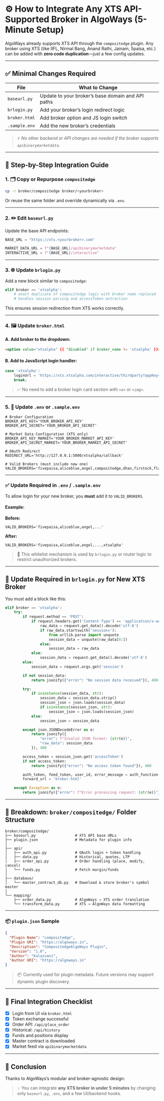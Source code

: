# ⚙️ How to Integrate Any XTS API-Supported Broker in AlgoWays (5-Minute Setup)

AlgoWays already supports XTS API through the `compositedge` plugin. Any broker using XTS (like IIFL, Nirmal Bang, Anand Rathi, Jainam, 5paisa, etc.) can be added with **zero code duplication**—just a few config updates.

---

## ✅ Minimal Changes Required

| File            | What to Change                                      |
|-----------------|-----------------------------------------------------|
| `baseurl.py`    | Update to your broker’s base domain and API paths   |
| `brlogin.py`    | Add your broker’s login redirect logic              |
| `broker.html`   | Add broker option and JS login switch               |
| `.sample.env`   | Add the new broker’s credentials                    |

> ⚡️ *No other backend or API changes are needed if the broker supports `apibinarymarketdata`.*

---

## 🧩 Step-by-Step Integration Guide

### 1. 🗂 Copy or Repurpose `compositedge`

```bash
cp -r broker/compositedge broker/<yourbroker>
```

Or reuse the same folder and override dynamically via `.env`.

---

### 2. ✏️ Edit `baseurl.py`

Update the base API endpoints:

```python
BASE_URL = "https://xts.<yourbroker>.com"

MARKET_DATA_URL = f"{BASE_URL}/apibinarymarketdata"
INTERACTIVE_URL = f"{BASE_URL}/interactive"
```

---

### 3. 🌐 Update `brlogin.py`

Add a new block similar to `compositedge`:

```python
elif broker == 'xtsalpha':
    # exact duplicate of compositedge logic with broker name replaced
    # handles session parsing and accessToken extraction
```

This ensures session redirection from XTS works correctly.

---

### 4. 🖼️ Update `broker.html`

#### A. Add broker to the dropdown:

```html
<option value="xtsalpha" {{ 'disabled' if broker_name != 'xtsalpha' }}>XTS Alpha {{ '(Disabled)' if broker_name != 'xtsalpha' }}</option>
```

#### B. Add to JavaScript login handler:

```javascript
case 'xtsalpha':
    loginUrl = 'https://xts.xtsalpha.com/interactive/thirdparty?appKey={{broker_api_key}}&returnURL={{ redirect_url }}';
    break;
```

> ✅ No need to add a broker login card section with `<a>` or `<img>`.

---

### 5. 🔐 Update `.env` or `.sample.env`

```env
# Broker Configuration
BROKER_API_KEY='YOUR_BROKER_API_KEY'
BROKER_API_SECRET='YOUR_BROKER_API_SECRET'

# Market Data Configuration (XTS only)
BROKER_API_KEY_MARKET='YOUR_BROKER_MARKET_API_KEY'
BROKER_API_SECRET_MARKET='YOUR_BROKER_MARKET_API_SECRET'

# OAuth Redirect
REDIRECT_URL='http://127.0.0.1:5000/xtsalpha/callback'

# Valid Brokers (must include new one)
VALID_BROKERS='fivepaisa,aliceblue,angel,compositedge,dhan,firstock,flattrade,fyers,icici,kotak,paytm,shoonya,upstox,zebu,zerodha,xtsalpha'
```

---

### ✅ Update Required in `.env` / `.sample.env`

To allow login for your new broker, you **must** add it to `VALID_BROKERS`.

#### Example:

**Before:**
```env
VALID_BROKERS='fivepaisa,aliceblue,angel,...'
```

**After:**
```env
VALID_BROKERS='fivepaisa,aliceblue,angel,...,xtsalpha'
```

> 🔐 This whitelist mechanism is used by `brlogin.py` or router logic to restrict unauthorized brokers.

---

## 🔁 Update Required in `brlogin.py` for New XTS Broker

You must add a block like this:

```python
elif broker == 'xtsalpha':
    try:
        if request.method == 'POST':
            if request.headers.get('Content-Type') == 'application/x-www-form-urlencoded':
                raw_data = request.get_data().decode('utf-8')
                if raw_data.startswith('session='):
                    from urllib.parse import unquote
                    session_data = unquote(raw_data[8:])
                else:
                    session_data = raw_data
            else:
                session_data = request.get_data().decode('utf-8')
        else:
            session_data = request.args.get('session')

        if not session_data:
            return jsonify({"error": "No session data received"}), 400

        try:
            if isinstance(session_data, str):
                session_data = session_data.strip()
                session_json = json.loads(session_data)
                if isinstance(session_json, str):
                    session_json = json.loads(session_json)
            else:
                session_json = session_data

        except json.JSONDecodeError as e:
            return jsonify({
                "error": f"Invalid JSON format: {str(e)}",
                "raw_data": session_data
            }), 400

        access_token = session_json.get('accessToken')
        if not access_token:
            return jsonify({"error": "No access token found"}), 400

        auth_token, feed_token, user_id, error_message = auth_function(access_token)
        forward_url = 'broker.html'

    except Exception as e:
        return jsonify({"error": f"Error processing request: {str(e)}"}), 500
```

---

## 📁 Breakdown: `broker/compositedge/` Folder Structure

```
broker/compositedge/
├── baseurl.py                  # XTS API base URLs
├── plugin.json                 # Metadata for plugin info
│
├── api/
│   ├── auth_api.py             # OAuth login + token handling
│   ├── data.py                 # Historical, quotes, LTP
│   ├── order_api.py            # Order handling (place, modify, cancel)
│   └── funds.py                # Fetch margin/funds
│
├── database/
│   └── master_contract_db.py   # Download & store broker's symbol master
│
└── mapping/
    ├── order_data.py           # AlgoWays → XTS order translation
    └── transform_data.py       # XTS → AlgoWays data formatting
```

---

### 📦 `plugin.json` Sample

```json
{
  "Plugin Name": "compositedge",
  "Plugin URI": "https://algoways.in",
  "Description": "CompositedgeAlgoWays Plugin",
  "Version": "1.0",
  "Author": "Kalaivani",
  "Author URI": "https://algoways.in"
}
```

> 📦 Currently used for plugin metadata. Future versions may support dynamic plugin discovery.

---

## 🧪 Final Integration Checklist

- [x] Login from UI via `broker.html`
- [x] Token exchange successful
- [x] Order API: `/api/place_order`
- [x] Historical: `/api/history`
- [x] Funds and positions display
- [x] Master contract is downloaded
- [x] Market feed via `apibinarymarketdata`

---

## 🚀 Conclusion

Thanks to AlgoWays’s modular and broker-agnostic design:

> 💡 You can integrate **any XTS broker in under 5 minutes** by changing only `baseurl.py`, `.env`, and a few UI/backend hooks.
